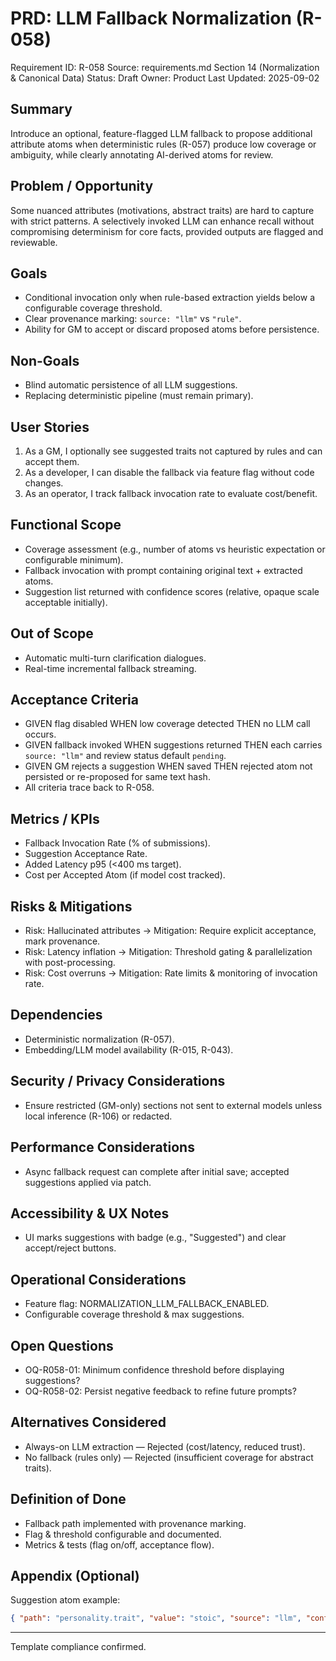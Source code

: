 # PRD: LLM Fallback Normalization (R-058)

Requirement ID: R-058
Source: requirements.md Section 14 (Normalization & Canonical Data)
Status: Draft
Owner: Product
Last Updated: 2025-09-02

## Summary

Introduce an optional, feature-flagged LLM fallback to propose additional attribute atoms when deterministic rules (R-057) produce low coverage or ambiguity, while clearly annotating AI-derived atoms for review.

## Problem / Opportunity

Some nuanced attributes (motivations, abstract traits) are hard to capture with strict patterns. A selectively invoked LLM can enhance recall without compromising determinism for core facts, provided outputs are flagged and reviewable.

## Goals

- Conditional invocation only when rule-based extraction yields below a configurable coverage threshold.
- Clear provenance marking: `source: "llm"` vs `"rule"`.
- Ability for GM to accept or discard proposed atoms before persistence.

## Non-Goals

- Blind automatic persistence of all LLM suggestions.
- Replacing deterministic pipeline (must remain primary).

## User Stories

1. As a GM, I optionally see suggested traits not captured by rules and can accept them.
2. As a developer, I can disable the fallback via feature flag without code changes.
3. As an operator, I track fallback invocation rate to evaluate cost/benefit.

## Functional Scope

- Coverage assessment (e.g., number of atoms vs heuristic expectation or configurable minimum).
- Fallback invocation with prompt containing original text + extracted atoms.
- Suggestion list returned with confidence scores (relative, opaque scale acceptable initially).

## Out of Scope

- Automatic multi-turn clarification dialogues.
- Real-time incremental fallback streaming.

## Acceptance Criteria

- GIVEN flag disabled WHEN low coverage detected THEN no LLM call occurs.
- GIVEN fallback invoked WHEN suggestions returned THEN each carries `source: "llm"` and review status default `pending`.
- GIVEN GM rejects a suggestion WHEN saved THEN rejected atom not persisted or re-proposed for same text hash.
- All criteria trace back to R-058.

## Metrics / KPIs

- Fallback Invocation Rate (% of submissions).
- Suggestion Acceptance Rate.
- Added Latency p95 (<400 ms target).
- Cost per Accepted Atom (if model cost tracked).

## Risks & Mitigations

- Risk: Hallucinated attributes → Mitigation: Require explicit acceptance, mark provenance.
- Risk: Latency inflation → Mitigation: Threshold gating & parallelization with post-processing.
- Risk: Cost overruns → Mitigation: Rate limits & monitoring of invocation rate.

## Dependencies

- Deterministic normalization (R-057).
- Embedding/LLM model availability (R-015, R-043).

## Security / Privacy Considerations

- Ensure restricted (GM-only) sections not sent to external models unless local inference (R-106) or redacted.

## Performance Considerations

- Async fallback request can complete after initial save; accepted suggestions applied via patch.

## Accessibility & UX Notes

- UI marks suggestions with badge (e.g., "Suggested") and clear accept/reject buttons.

## Operational Considerations

- Feature flag: NORMALIZATION_LLM_FALLBACK_ENABLED.
- Configurable coverage threshold & max suggestions.

## Open Questions

- OQ-R058-01: Minimum confidence threshold before displaying suggestions?
- OQ-R058-02: Persist negative feedback to refine future prompts?

## Alternatives Considered

- Always-on LLM extraction — Rejected (cost/latency, reduced trust).
- No fallback (rules only) — Rejected (insufficient coverage for abstract traits).

## Definition of Done

- Fallback path implemented with provenance marking.
- Flag & threshold configurable and documented.
- Metrics & tests (flag on/off, acceptance flow).

## Appendix (Optional)

Suggestion atom example:

```json
{ "path": "personality.trait", "value": "stoic", "source": "llm", "confidence": 0.72, "status": "pending" }
```

---
Template compliance confirmed.
